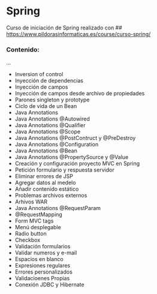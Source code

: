 # Spring
 Curso de iniciación de Spring realizado con ## https://www.pildorasinformaticas.es/course/curso-spring/

### Contenido:
...
- Inversion of control
- Inyección de dependencias
- Inyección de campos
- Inyección de campos desde archivo de propiedades
- Parones singleton y prototype
- Ciclo de vida de un Bean
- Java Annotations
- Java Annotations @Autowired
- Java Annotations @Qualifier
- Java Annotations @Scope
- Java Annotations @PostContruct y @PreDestroy
- Java Annotations @Configuration
- Java Annotations @Bean
- Java Annotations @PropertySource y @Value
- Creación y configuración proyecto MVC en Spring
- Petición formulario y respuesta servidor
- Eliminar errores de JSP
- Agregar datos al medelo
- Añadir contenido estático
- Problemas archivos externos
- Arhivos WAR
- Java Annotations @RequestParam
- @RequestMapping
- Form MVC tags
- Menú desplegable
- Radio button
- Checkbox
- Validación formularios
- Validar numeros y e-mail
- Espacios en blanco
- Expresiones regulares
- Errores personalizados
- Validacioenes Propias
- Conexión JDBC y Hibernate
